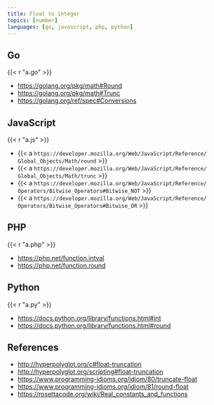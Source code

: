 ```yaml
---
title: Float to integer
topics: [number]
languages: [go, javascript, php, python]
---
```


## Go

{{< r "a.go" >}}

- <https://golang.org/pkg/math#Round>
- <https://golang.org/pkg/math#Trunc>
- <https://golang.org/ref/spec#Conversions>

## JavaScript

{{< r "a.js" >}}

- {{< a `https://developer.mozilla.org/Web/JavaScript/Reference/
   Global_Objects/Math/round` >}}
- {{< a `https://developer.mozilla.org/Web/JavaScript/Reference/
   Global_Objects/Math/trunc` >}}
- {{< a `https://developer.mozilla.org/Web/JavaScript/Reference/
   Operators/Bitwise_Operators#Bitwise_NOT` >}}
- {{< a `https://developer.mozilla.org/Web/JavaScript/Reference/
   Operators/Bitwise_Operators#Bitwise_OR` >}}

## PHP

{{< r "a.php" >}}

- <https://php.net/function.intval>
- <https://php.net/function.round>

## Python

{{< r "a.py" >}}

- <https://docs.python.org/library/functions.html#int>
- <https://docs.python.org/library/functions.html#round>

## References

- <http://hyperpolyglot.org/c#float-truncation>
- <http://hyperpolyglot.org/scripting#float-truncation>
- <https://www.programming-idioms.org/idiom/80/truncate-float>
- <https://www.programming-idioms.org/idiom/81/round-float>
- <https://rosettacode.org/wiki/Real_constants_and_functions>

